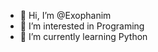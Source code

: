 - 👋 Hi, I’m @Exophanim
- 👀 I’m interested in Programing 
- 🌱 I’m currently learning Python

<!---
Exophanim/Exophanim is a ✨ special ✨ repository because its `README.md` (this file) appears on your GitHub profile.
You can click the Preview link to take a look at your changes.
--->
